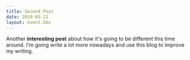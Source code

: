 ```yaml
---
title: Second Post
date: 2019-03-21
layout: event.hbs
---
```


Another **interesting post** about _how_ it's going to be different this time around. I'm going write a lot more nowadays and use this blog to improve my writing.
